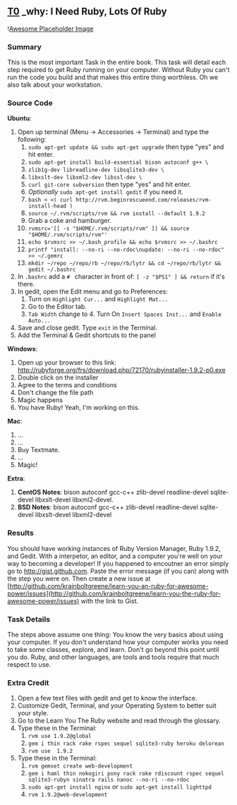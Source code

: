 [T0](id:section-one) \_why: I Need Ruby, Lots Of Ruby
--------------------------------------------------------------------------------

\![Awesome Placeholder Image](http://dummyimage.com/300/00/44.png&text=Awesome%20Placeholder "So awesome.")


### Summary

This is the most important Task in the entire book.
This task will detail each step required to get Ruby running on your computer.
Without Ruby you can't run the code you build and that makes this entire thing worthless.
Oh we also talk about your workstation.

### Source Code

**Ubuntu**:
1. Open up terminal (Menu -> Accessories -> Terminal) and type the following:
    1. `sudo apt-get update && sudo apt-get upgrade` then type "yes" and hit enter.
    2. `sudo apt-get install build-essential bison autoconf g++ \`
    3. `zlib1g-dev libreadline-dev libsqlite3-dev \`
    4. `libxslt-dev libxml2-dev libssl-dev \`
    5. `curl git-core subversion` then type "yes" and hit enter.
    6. *Optionally* `sudo apt-get install gedit` if you need it.
    7. `bash < <( curl http://rvm.beginrescueend.com/releases/rvm-install-head )`
    8. `source ~/.rvm/scripts/rvm && rvm install --default 1.9.2`
    9. Grab a coke and hamburger.
    10. `rvmsrc='[[ -s "$HOME/.rvm/scripts/rvm" ]] && source "$HOME/.rvm/scripts/rvm"'`
    11. `echo $rvmsrc >> ~/.bash_profile && echo $rvmsrc >> ~/.bashrc`
    12. `printf "install: --no-ri --no-rdoc\nupdate: --no-ri --no-rdoc" >> ~/.gemrc`
    12. `mkdir ~/repo ~/repo/rb ~/repo/rb/lytr && cd ~/repo/rb/lytr && gedit ~/.bashrc`
2. In `.bashrc` add a `# ` character in front of: `[ -z "$PS1" ] && return` if it's there.
3. In gedit, open the Edit menu and go to Preferences:
    1. Turn on `Highlight Cur...` and `Highlight Mat...`
    2. Go to the Editor tab.
    3. `Tab Width` change to 4. Turn On `Insert Spaces Inst...` and `Enable Auto...`
4. Save and close gedit. Type `exit` in the Terminal.
5. Add the Terminal & Gedit shortcuts to the panel

**Windows**:
1. Open up your browser to this link: http://rubyforge.org/frs/download.php/72170/rubyinstaller-1.9.2-p0.exe
2. Double click on the installer
3. Agree to the terms and conditions
4. Don't change the file path
5. Magic happens
6. You have Ruby! Yeah, I'm working on this.

**Mac**:
1. ...
2. ...
3. Buy Textmate.
4. ...
5. Magic!

**Extra**:
1. **CentOS Notes**: bison autoconf gcc-c++ zlib-devel readline-devel sqlite-devel libxslt-devel libxml2-devel.
2. **BSD Notes**: bison autoconf gcc-c++ zlib-devel readline-devel sqlite-devel libxslt-devel libxml2-devel


### Results

You should have working instances of Ruby Version Manager, Ruby 1.9.2, and Gedit.
With a interpetor, an editor, and a computer you're well on your way to becoming a developer!
If you happened to encoutner an error simply go to http://gist.github.com.
Paste the error message (if you can) along with the step you were on.
Then create a new issue at [http://github.com/krainboltgreene/learn-you-an-ruby-for-awesome-power/issues](http://github.com/krainboltgreene/learn-you-the-ruby-for-awesome-power/issues) with the link to Gist.


### Task Details

The steps above assume one thing: You know the very basics about using your computer.
If you don't understand how your computer works you need to take some classes, explore, and learn.
Don't go beyond this point until you do.
Ruby, and other languages, are tools and tools require that much respect to use.


### Extra Credit

1. Open a few text files with gedit and get to know the interface.
2. Customize Gedit, Terminal, and your Operating System to better suit your style.
3. Go to the Learn You The Ruby website and read through the glossary.
4. Type these in the Terminal:
    1. `rvm use 1.9.2@global`
    2. `gem i thin rack rake rspec sequel sqlite3-ruby heroku delorean`
    4. `rvm use  1.9.2`
5. Type these in the Terminal:
    1. `rvm gemset create web-development`
    2. `gem i haml thin nokogiri pony rack rake rdiscount rspec sequel sqlite3-rubyn sinatra rails nanoc --no-ri --no-rdoc`
    3. `sudo apt-get install nginx` or `sudo apt-get install lighttpd`
    4. `rvm 1.9.2@web-development`
